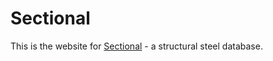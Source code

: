 # Sectional

This is the website for [Sectional](https://github.com/jadedigital/sectional-app) - a structural steel database.
